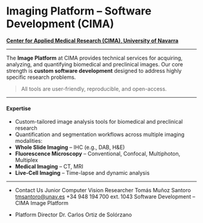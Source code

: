 # Imaging Platform – Software Development (CIMA)

[**Center for Applied Medical Research (CIMA), University of Navarra**](https://cima.cun.es/en/research/technology-platforms/image-platforms/software-development)

---

The **Image Platform** at CIMA provides technical services for acquiring, analyzing, and quantifying biomedical and preclinical images. Our core strength is **custom software development** designed to address highly specific research problems.

> All tools are user-friendly, reproducible, and open-access.

---

#### Expertise

-  Custom-tailored image analysis tools for biomedical and preclinical research
-  Quantification and segmentation workflows across multiple imaging modalities:
  -  **Whole Slide Imaging** – IHC (e.g., DAB, H&E)
  -  **Fluorescence Microscopy** – Conventional, Confocal, Multiphoton, Multiplex
  -  **Medical Imaging** – CT, MRI
  -  **Live-Cell Imaging** – Time-lapse and dynamic analysis

---

- Contact Us 
  Junior Computer Vision Researcher
  Tomás Muñoz Santoro
  tmsantoro@unav.es
  +34 948 194 700 ext. 1043
  Software Development – CIMA Image Platform

- Platform Director
Dr. Carlos Ortiz de Solórzano





